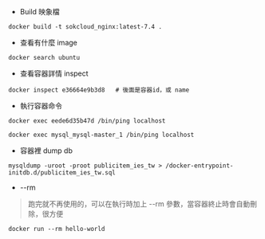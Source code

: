 * Build 映象檔
```
docker build -t sokcloud_nginx:latest-7.4 .
```

* 查看有什麼 image
```
docker search ubuntu
```

* 查看容器詳情 inspect  
```
docker inspect e36664e9b3d8   # 後面是容器id，或 name
```
*  執行容器命令
```
docker exec eede6d35b47d /bin/ping localhost

docker exec mysql_mysql-master_1 /bin/ping localhost

```

* 容器裡 dump db
```
mysqldump -uroot -proot publicitem_ies_tw > /docker-entrypoint-initdb.d/publicitem_ies_tw.sql
```
 
* --rm
> 跑完就不再使用的，可以在執行時加上 --rm 參數，當容器終止時會自動刪除，很方便
```
docker run --rm hello-world
```
